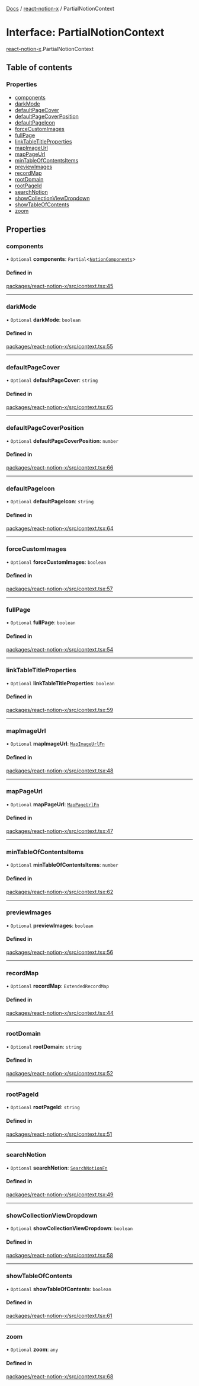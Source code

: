 [Docs](../README.md) / [react-notion-x](../modules/react_notion_x.md) / PartialNotionContext

# Interface: PartialNotionContext

[react-notion-x](../modules/react_notion_x.md).PartialNotionContext

## Table of contents

### Properties

- [components](react_notion_x.PartialNotionContext.md#components)
- [darkMode](react_notion_x.PartialNotionContext.md#darkmode)
- [defaultPageCover](react_notion_x.PartialNotionContext.md#defaultpagecover)
- [defaultPageCoverPosition](react_notion_x.PartialNotionContext.md#defaultpagecoverposition)
- [defaultPageIcon](react_notion_x.PartialNotionContext.md#defaultpageicon)
- [forceCustomImages](react_notion_x.PartialNotionContext.md#forcecustomimages)
- [fullPage](react_notion_x.PartialNotionContext.md#fullpage)
- [linkTableTitleProperties](react_notion_x.PartialNotionContext.md#linktabletitleproperties)
- [mapImageUrl](react_notion_x.PartialNotionContext.md#mapimageurl)
- [mapPageUrl](react_notion_x.PartialNotionContext.md#mappageurl)
- [minTableOfContentsItems](react_notion_x.PartialNotionContext.md#mintableofcontentsitems)
- [previewImages](react_notion_x.PartialNotionContext.md#previewimages)
- [recordMap](react_notion_x.PartialNotionContext.md#recordmap)
- [rootDomain](react_notion_x.PartialNotionContext.md#rootdomain)
- [rootPageId](react_notion_x.PartialNotionContext.md#rootpageid)
- [searchNotion](react_notion_x.PartialNotionContext.md#searchnotion)
- [showCollectionViewDropdown](react_notion_x.PartialNotionContext.md#showcollectionviewdropdown)
- [showTableOfContents](react_notion_x.PartialNotionContext.md#showtableofcontents)
- [zoom](react_notion_x.PartialNotionContext.md#zoom)

## Properties

### components

• `Optional` **components**: `Partial`<[`NotionComponents`](react_notion_x.NotionComponents.md)\>

#### Defined in

[packages/react-notion-x/src/context.tsx:45](https://github.com/ntcho/react-notion-x/blob/dbcf322/packages/react-notion-x/src/context.tsx#L45)

___

### darkMode

• `Optional` **darkMode**: `boolean`

#### Defined in

[packages/react-notion-x/src/context.tsx:55](https://github.com/ntcho/react-notion-x/blob/dbcf322/packages/react-notion-x/src/context.tsx#L55)

___

### defaultPageCover

• `Optional` **defaultPageCover**: `string`

#### Defined in

[packages/react-notion-x/src/context.tsx:65](https://github.com/ntcho/react-notion-x/blob/dbcf322/packages/react-notion-x/src/context.tsx#L65)

___

### defaultPageCoverPosition

• `Optional` **defaultPageCoverPosition**: `number`

#### Defined in

[packages/react-notion-x/src/context.tsx:66](https://github.com/ntcho/react-notion-x/blob/dbcf322/packages/react-notion-x/src/context.tsx#L66)

___

### defaultPageIcon

• `Optional` **defaultPageIcon**: `string`

#### Defined in

[packages/react-notion-x/src/context.tsx:64](https://github.com/ntcho/react-notion-x/blob/dbcf322/packages/react-notion-x/src/context.tsx#L64)

___

### forceCustomImages

• `Optional` **forceCustomImages**: `boolean`

#### Defined in

[packages/react-notion-x/src/context.tsx:57](https://github.com/ntcho/react-notion-x/blob/dbcf322/packages/react-notion-x/src/context.tsx#L57)

___

### fullPage

• `Optional` **fullPage**: `boolean`

#### Defined in

[packages/react-notion-x/src/context.tsx:54](https://github.com/ntcho/react-notion-x/blob/dbcf322/packages/react-notion-x/src/context.tsx#L54)

___

### linkTableTitleProperties

• `Optional` **linkTableTitleProperties**: `boolean`

#### Defined in

[packages/react-notion-x/src/context.tsx:59](https://github.com/ntcho/react-notion-x/blob/dbcf322/packages/react-notion-x/src/context.tsx#L59)

___

### mapImageUrl

• `Optional` **mapImageUrl**: [`MapImageUrlFn`](../modules/react_notion_x.md#mapimageurlfn)

#### Defined in

[packages/react-notion-x/src/context.tsx:48](https://github.com/ntcho/react-notion-x/blob/dbcf322/packages/react-notion-x/src/context.tsx#L48)

___

### mapPageUrl

• `Optional` **mapPageUrl**: [`MapPageUrlFn`](../modules/react_notion_x.md#mappageurlfn)

#### Defined in

[packages/react-notion-x/src/context.tsx:47](https://github.com/ntcho/react-notion-x/blob/dbcf322/packages/react-notion-x/src/context.tsx#L47)

___

### minTableOfContentsItems

• `Optional` **minTableOfContentsItems**: `number`

#### Defined in

[packages/react-notion-x/src/context.tsx:62](https://github.com/ntcho/react-notion-x/blob/dbcf322/packages/react-notion-x/src/context.tsx#L62)

___

### previewImages

• `Optional` **previewImages**: `boolean`

#### Defined in

[packages/react-notion-x/src/context.tsx:56](https://github.com/ntcho/react-notion-x/blob/dbcf322/packages/react-notion-x/src/context.tsx#L56)

___

### recordMap

• `Optional` **recordMap**: `ExtendedRecordMap`

#### Defined in

[packages/react-notion-x/src/context.tsx:44](https://github.com/ntcho/react-notion-x/blob/dbcf322/packages/react-notion-x/src/context.tsx#L44)

___

### rootDomain

• `Optional` **rootDomain**: `string`

#### Defined in

[packages/react-notion-x/src/context.tsx:52](https://github.com/ntcho/react-notion-x/blob/dbcf322/packages/react-notion-x/src/context.tsx#L52)

___

### rootPageId

• `Optional` **rootPageId**: `string`

#### Defined in

[packages/react-notion-x/src/context.tsx:51](https://github.com/ntcho/react-notion-x/blob/dbcf322/packages/react-notion-x/src/context.tsx#L51)

___

### searchNotion

• `Optional` **searchNotion**: [`SearchNotionFn`](../modules/react_notion_x.md#searchnotionfn)

#### Defined in

[packages/react-notion-x/src/context.tsx:49](https://github.com/ntcho/react-notion-x/blob/dbcf322/packages/react-notion-x/src/context.tsx#L49)

___

### showCollectionViewDropdown

• `Optional` **showCollectionViewDropdown**: `boolean`

#### Defined in

[packages/react-notion-x/src/context.tsx:58](https://github.com/ntcho/react-notion-x/blob/dbcf322/packages/react-notion-x/src/context.tsx#L58)

___

### showTableOfContents

• `Optional` **showTableOfContents**: `boolean`

#### Defined in

[packages/react-notion-x/src/context.tsx:61](https://github.com/ntcho/react-notion-x/blob/dbcf322/packages/react-notion-x/src/context.tsx#L61)

___

### zoom

• `Optional` **zoom**: `any`

#### Defined in

[packages/react-notion-x/src/context.tsx:68](https://github.com/ntcho/react-notion-x/blob/dbcf322/packages/react-notion-x/src/context.tsx#L68)
